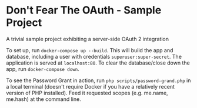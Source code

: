 # Don't Fear The OAuth - Sample Project

A trivial sample project exhibiting a server-side OAuth 2 integration

To set up, run `docker-compose up --build`. This will build the app and database, including a user
with credentials `superuser:super-secret`. The application is served at `localhost:80`. To clear the
database/close down the app, run `docker-compose down`.

To see the Password Grant in action, run `php scripts/password-grand.php` in a local terminal (doesn't
require Docker if you have a relatively recent version of PHP installed). Feed it requested scopes
(e.g. me.name, me.hash) at the command line.
